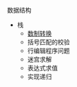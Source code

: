 数据结构
- 栈
    - [数制转换](./src/stack/convertNum.js)
    - 括号匹配的校验
    - 行编辑程序问题
    - 迷宫求解
    - 表达式求值
    - 实现递归